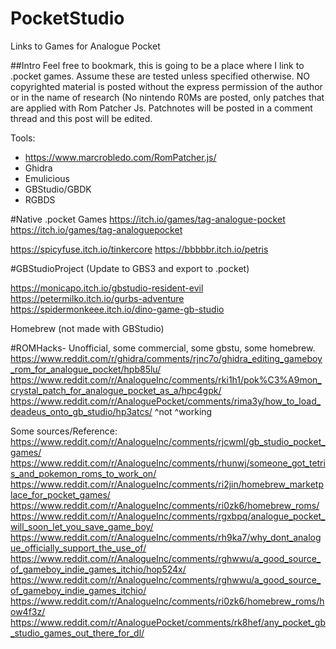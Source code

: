 # PocketStudio
Links to Games for Analogue Pocket


##Intro
Feel free to bookmark, this is going to be a place where I link to .pocket games. Assume these are tested unless specified otherwise.
NO copyrighted material is posted without the express permission of the author or in the name of research (No nintendo R0Ms are posted, only patches that are applied with Rom Patcher Js. Patchnotes will be posted in a comment thread and this post will be edited.





Tools:


 - https://www.marcrobledo.com/RomPatcher.js/
 - Ghidra
 - Emulicious
 - GBStudio/GBDK
 - RGBDS



#Native .pocket Games
https://itch.io/games/tag-analogue-pocket
https://itch.io/games/tag-analoguepocket

https://spicyfuse.itch.io/tinkercore
https://bbbbbr.itch.io/petris







#GBStudioProject (Update to GBS3 and export to .pocket)

https://monicapo.itch.io/gbstudio-resident-evil
https://petermilko.itch.io/gurbs-adventure
https://spidermonkeee.itch.io/dino-game-gb-studio



Homebrew (not made with GBStudio)







#ROMHacks- Unofficial, some commercial, some gbstu, some homebrew.
https://www.reddit.com/r/ghidra/comments/rjnc7o/ghidra_editing_gameboy_rom_for_analogue_pocket/hpb85lu/
https://www.reddit.com/r/AnalogueInc/comments/rki1h1/pok%C3%A9mon_crystal_patch_for_analogue_pocket_as_a/hpc4gpk/
https://www.reddit.com/r/AnaloguePocket/comments/rima3y/how_to_load_deadeus_onto_gb_studio/hp3atcs/ ^not ^working


Some sources/Reference:
https://www.reddit.com/r/AnalogueInc/comments/rjcwml/gb_studio_pocket_games/
https://www.reddit.com/r/AnalogueInc/comments/rhunwj/someone_got_tetris_and_pokemon_roms_to_work_on/
https://www.reddit.com/r/AnalogueInc/comments/ri2jin/homebrew_marketplace_for_pocket_games/
https://www.reddit.com/r/AnalogueInc/comments/ri0zk6/homebrew_roms/
https://www.reddit.com/r/AnalogueInc/comments/rgxbpq/analogue_pocket_will_soon_let_you_save_game_boy/
https://www.reddit.com/r/AnalogueInc/comments/rh9ka7/why_dont_analogue_officially_support_the_use_of/
	https://www.reddit.com/r/AnalogueInc/comments/rghwwu/a_good_source_of_gameboy_indie_games_itchio/hop524x/
	https://www.reddit.com/r/AnalogueInc/comments/rghwwu/a_good_source_of_gameboy_indie_games_itchio/
https://www.reddit.com/r/AnalogueInc/comments/ri0zk6/homebrew_roms/how4f3z/
https://www.reddit.com/r/AnaloguePocket/comments/rk8hef/any_pocket_gb_studio_games_out_there_for_dl/	
